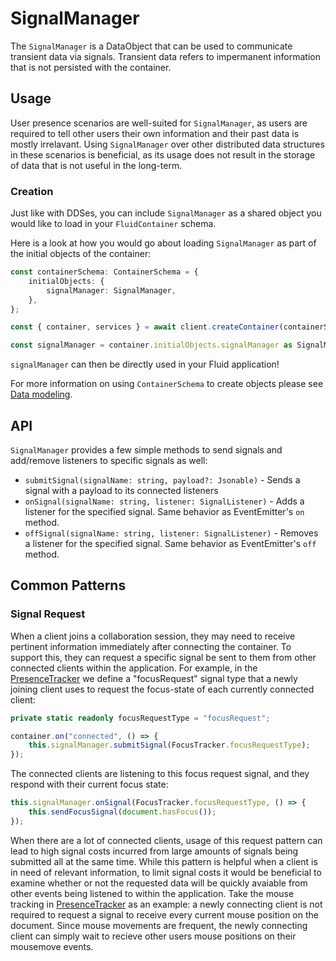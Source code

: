 # SignalManager
The `SignalManager` is a DataObject that can be used to communicate transient data via signals. Transient data refers to impermanent information that is not persisted with the container.

## Usage
User presence scenarios are well-suited for `SignalManager`, as users are required to tell other users their own information and their past data is mostly irrelavant. Using `SignalManager` over other distributed data structures in these scenarios is beneficial, as its usage does not result in the storage of data that is not useful in the long-term.

### Creation
Just like with DDSes, you can include `SignalManager` as a shared object you would like to load in your `FluidContainer` schema.

Here is a look at how you would go about loading `SignalManager` as part of the initial objects of the container:

```typescript
const containerSchema: ContainerSchema = {
    initialObjects: {
        signalManager: SignalManager,
    },
};

const { container, services } = await client.createContainer(containerSchema);

const signalManager = container.initialObjects.signalManager as SignalManager;
```

`signalManager` can then be directly used in your Fluid application!

For more information on using `ContainerSchema` to create objects please see [Data modeling](https://fluidframework.com/docs/build/data-modeling/).

## API
`SignalManager` provides a few simple methods to send signals and add/remove listeners to specific signals as well:
- `submitSignal(signalName: string, payload?: Jsonable)` - Sends a signal with a payload to its connected listeners
- `onSignal(signalName: string, listener: SignalListener)` - Adds a listener for the specified signal. Same behavior as EventEmitter's `on` method.
- `offSignal(signalName: string, listener: SignalListener)` - Removes a listener for the specified signal. Same behavior as EventEmitter's `off` method.

## Common Patterns
### Signal Request
When a client joins a collaboration session, they may need to receive pertinent information immediately after connecting the container.  To support this, they can request a specific signal be sent to them from other connected clients within the application. For example, in the [PresenceTracker](https://github.com/microsoft/FluidFramework/tree/main/examples/data-objects/presence-tracker) we define a "focusRequest" signal type that a newly joining client uses to request the focus-state of each currently connected client:

```typescript
private static readonly focusRequestType = "focusRequest";
```

```typescript
container.on("connected", () => {
    this.signalManager.submitSignal(FocusTracker.focusRequestType);
});
```

The connected clients are listening to this focus request signal, and they respond with their current focus state:

```typescript
this.signalManager.onSignal(FocusTracker.focusRequestType, () => {
    this.sendFocusSignal(document.hasFocus());
});
```
When there are a lot of connected clients, usage of this request pattern can lead to high signal costs incurred from large amounts of signals being submitted all at the same time. While this pattern is helpful when a client is in need of relevant information, to limit signal costs it would be beneficial to examine whether or not the requested data will be quickly avaiable from other events being listened to within the application. Take the mouse tracking in [PresenceTracker](https://github.com/microsoft/FluidFramework/tree/main/examples/data-objects/presence-tracker) as an example: a newly connecting client is not required to request a signal to receive every current mouse position on the document. Since mouse movements are frequent, the newly connecting client can simply wait to recieve other users mouse positions on their mousemove events.

